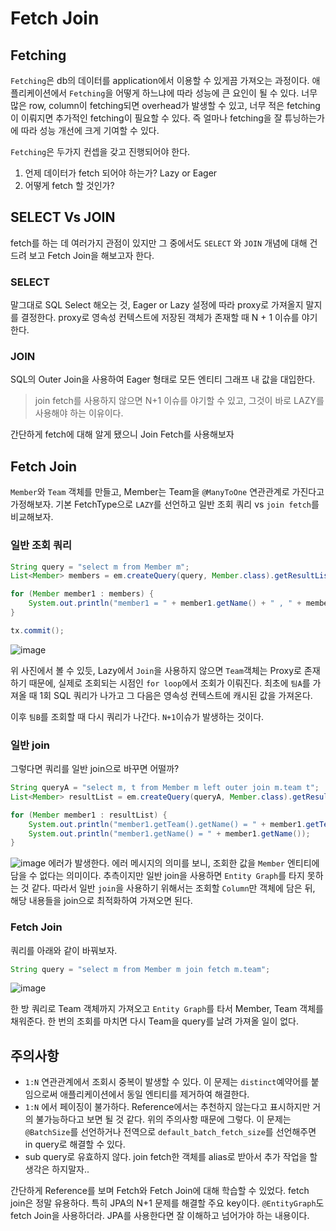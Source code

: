# Fetch Join

## Fetching
```Fetching```은 db의 데이터를 application에서 이용할 수 있게끔 가져오는 과정이다. 애플리케이션에서 ```Fetching```을 어떻게 하느냐에 따라 성능에 큰 요인이 될 수 있다.
너무 많은 row, column이 fetching되면 overhead가 발생할 수 있고, 너무 적은 fetching이 이뤄지면 추가적인 fetching이 필요할 수 있다.
즉 얼마나 fetching을 잘 튜닝하는가에 따라 성능 개선에 크게 기여할 수 있다.

```Fetching```은 두가지 컨셉을 갖고 진행되어야 한다.
1. 언제 데이터가 fetch 되어야 하는가? Lazy or Eager
2. 어떻게 fetch 할 것인가?


## SELECT Vs JOIN
fetch를 하는 데 여러가지 관점이 있지만 그 중에서도 ```SELECT``` 와 ```JOIN``` 개념에 대해 건드려 보고 Fetch Join을 해보고자 한다.

### SELECT
말그대로 SQL Select 해오는 것, Eager or Lazy 설정에 따라 proxy로 가져올지 말지를 결정한다. 
proxy로 영속성 컨텍스트에 저장된 객체가 존재할 때 N + 1 이슈를 야기한다.

### JOIN
SQL의 Outer Join을 사용하여 Eager 형태로 모든 엔티티 그래프 내 값을 대입한다.

> join fetch를 사용하지 않으면 N+1 이슈를 야기할 수 있고, 그것이 바로 LAZY를 사용해야 하는 이유이다.

간단하게 fetch에 대해 알게 됐으니 Join Fetch를 사용해보자

## Fetch Join
```Member```와 ```Team``` 객체를 만들고, Member는 Team을 ```@ManyToOne``` 연관관계로 가진다고 가정해보자.
기본 FetchType으로 ```LAZY```를 선언하고 일반 조회 쿼리 vs  ```join fetch```를 비교해보자.

### 일반 조회 쿼리
```java
String query = "select m from Member m";
List<Member> members = em.createQuery(query, Member.class).getResultList();

for (Member member1 : members) {
    System.out.println("member1 = " + member1.getName() + " , " + member1.getTeam().getName());
}

tx.commit();
```

![image](https://user-images.githubusercontent.com/87312401/147173131-6e9fa7a6-86e8-48b1-9b1a-e469015bc89c.png)

위 사진에서 볼 수 있듯, Lazy에서  ```Join```을 사용하지 않으면 ```Team```객체는 Proxy로 존재하기 때문에,
실제로 조회되는 시점인 ```for loop```에서 조회가 이뤄진다. 최초에 ```팀A```를 가져올 때 1회 SQL 쿼리가 나가고 그 다음은 영속성 컨텍스트에 캐시된 값을 가져온다.

이후 ```팀B```를 조회할 때 다시 쿼리가 나간다. ```N+1```이슈가 발생하는 것이다.

### 일반 join
그렇다면 쿼리를 일반 join으로 바꾸면 어떨까?
```java
String queryA = "select m, t from Member m left outer join m.team t";
List<Member> resultList = em.createQuery(queryA, Member.class).getResultList();

for (Member member1 : resultList) {
    System.out.println("member1.getTeam().getName() = " + member1.getTeam().getName());
    System.out.println("member1.getName() = " + member1.getName());
}
```

![image](https://user-images.githubusercontent.com/87312401/147198557-f71d5e98-206f-47f9-8392-5e85cf724e3f.png)
에러가 발생한다. 에러 메시지의 의미를 보니, 조회한 값을 ```Member``` 엔티티에 담을 수 없다는 의미이다.
추측이지만 일반 join을 사용하면 ```Entity Graph```를 타지 못하는 것 같다. 
따라서 일반 ```join```을 사용하기 위해서는 조회할 ```Column```만 객체에 담은 뒤, 해당 내용들을 join으로 최적화하여 가져오면 된다.

### Fetch Join

쿼리를 아래와 같이 바꿔보자.
```java
String query = "select m from Member m join fetch m.team";
```

![image](https://user-images.githubusercontent.com/87312401/147173335-0c128197-786b-4087-bff1-62f9e1f63ff0.png)

한 방 쿼리로 Team 객체까지 가져오고 ```Entity Graph```를 타서 Member, Team 객체를 채워준다.
한 번의 조회를 마치면 다시 Team을 query를 날려 가져올 일이 없다.

## 주의사항
- ```1:N``` 연관관계에서 조회시 중복이 발생할 수 있다. 이 문제는 ```distinct```예약어를 붙임으로써 애플리케이션에서 동일 엔티티를 제거하여 해결한다.
- ```1:N``` 에서 페이징이 불가하다. Reference에서는 추천하지 않는다고 표시하지만 거의 불가능하다고 보면 될 것 같다. 위의 주의사항 때문에 그렇다. 이 문제는 ```@BatchSize```를 선언하거나 전역으로 ```default_batch_fetch_size```를 선언해주면 in query로 해결할 수 있다.
- sub query로 유효하지 않다. join fetch한 객체를 alias로 받아서 추가 작업을 할 생각은 하지말자..

간단하게 Reference를 보며 Fetch와 Fetch Join에 대해 학습할 수 있었다. fetch join은 정말 유용하다. 특히 JPA의 N+1 문제를 해결할 주요 key이다. ```@EntityGraph```도 fetch Join을 사용하더라.
JPA를 사용한다면 잘 이해하고 넘어가야 하는 내용이다.


